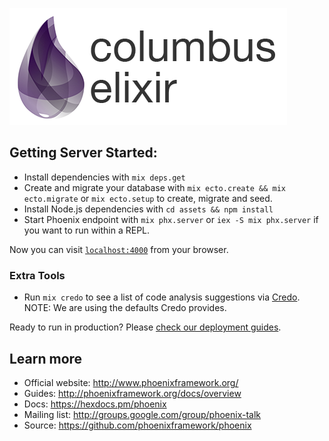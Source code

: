 ![Columbus Elixir Logo](/assets/static/images/cbus_elixir_logo_new.png)


## Getting Server Started:

  * Install dependencies with `mix deps.get`
  * Create and migrate your database with `mix ecto.create && mix ecto.migrate` or `mix ecto.setup` to create, migrate and seed.
  * Install Node.js dependencies with `cd assets && npm install`
  * Start Phoenix endpoint with `mix phx.server` or `iex -S mix phx.server` if you want to run within a REPL.

Now you can visit [`localhost:4000`](http://localhost:4000) from your browser.

### Extra Tools

  * Run `mix credo` to see a list of code analysis suggestions via [Credo](https://github.com/rrrene/credo). NOTE: We are using the defaults Credo provides.

Ready to run in production? Please [check our deployment guides](http://www.phoenixframework.org/docs/deployment).

## Learn more

  * Official website: http://www.phoenixframework.org/
  * Guides: http://phoenixframework.org/docs/overview
  * Docs: https://hexdocs.pm/phoenix
  * Mailing list: http://groups.google.com/group/phoenix-talk
  * Source: https://github.com/phoenixframework/phoenix
